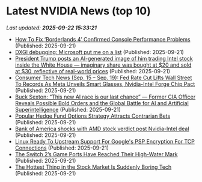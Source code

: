 # Latest NVIDIA News (top 10)
_Last updated: **2025-09-22 15:33:21**_

- [How To Fix ‘Borderlands 4’ Confirmed Console Performance Problems](https://www.forbes.com/sites/paultassi/2025/09/21/how-to-fix-borderlands-4-confirmed-console-performance-problems/) (Published: 2025-09-21)
- [DXGI debugging: Microsoft put me on a list](https://slugcat.systems/post/25-09-21-dxgi-debugging-microsoft-put-me-on-a-list/) (Published: 2025-09-21)
- [President Trump posts an AI-generated image of him trading Intel stock inside the White House — imaginary share was bought at $20 and sold at $30, reflective of real-world prices](https://www.tomshardware.com/tech-industry/president-trump-posts-an-ai-generated-image-of-him-trading-intel-stock-inside-the-white-house-imaginary-share-was-bought-at-usd20-and-sold-at-usd30-reflective-of-real-world-prices) (Published: 2025-09-21)
- [Consumer Tech News (Sep. 15 – Sep. 19): Fed Rate Cut Lifts Wall Street To Records As Meta Unveils Smart Glasses, Nvidia-Intel Forge Chip Pact](https://biztoc.com/x/7d544f080594e894) (Published: 2025-09-21)
- [Buck Sexton: “This new AI race is our last chance” — Former CIA Officer Reveals Possible Bold Orders and the Global Battle for AI and Artificial Superintelligence](https://www.globenewswire.com/news-release/2025/09/21/3153558/0/en/Buck-Sexton-This-new-AI-race-is-our-last-chance-Former-CIA-Officer-Reveals-Possible-Bold-Orders-and-the-Global-Battle-for-AI-and-Artificial-Superintelligence.html) (Published: 2025-09-21)
- [Popular Hedge Fund Options Strategy Attracts Contrarian Bets](https://finance.yahoo.com/news/popular-hedge-fund-options-strategy-140000142.html) (Published: 2025-09-21)
- [Bank of America shocks with AMD stock verdict post Nvidia-Intel deal](https://biztoc.com/x/c654825adaa4a671) (Published: 2025-09-21)
- [Linux Ready To Upstream Support For Google's PSP Encryption For TCP Connections](https://www.phoronix.com/news/PSP-Encryption-Linux-6.18) (Published: 2025-09-21)
- [The Switch 2’s Game Ports Have Reached Their High-Water Mark](https://gizmodo.com/star-wars-outlaws-switch-2-review-2000659483) (Published: 2025-09-21)
- [The Hottest Thing in the Stock Market Is Suddenly Boring Tech](https://finance.yahoo.com/news/hottest-thing-stock-market-suddenly-130007003.html) (Published: 2025-09-21)

